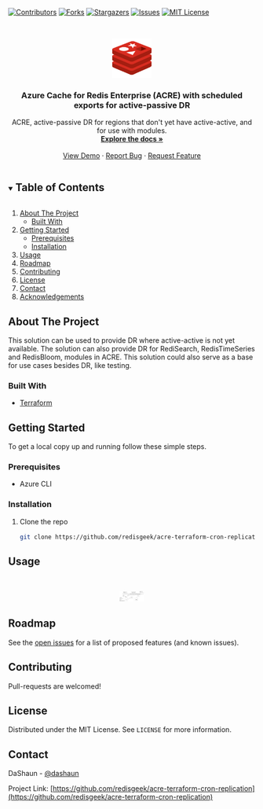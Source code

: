 [![Contributors][contributors-shield]][contributors-url]
[![Forks][forks-shield]][forks-url]
[![Stargazers][stars-shield]][stars-url]
[![Issues][issues-shield]][issues-url]
[![MIT License][license-shield]][license-url]


<!-- PROJECT LOGO -->
<br />
<p align="center">
  <a href="https://github.com/redisgeek/acre-terraform-cron-replication">
    <img src="images/redis-icon.svg" alt="Logo" width="80" height="80">
  </a>
</p>

<h3 align="center">Azure Cache for Redis Enterprise (ACRE) with scheduled exports for active-passive DR</h3>

  <p align="center">
    ACRE, active-passive DR for regions that don't yet have active-active, and for use with modules. 
    <br />
    <a href="https://github.com/redisgeek/acre-terraform-cron-replication"><strong>Explore the docs »</strong></a>
    <br />
    <br />
    <a href="https://github.com/redisgeek/acre-terraform-cron-replication">View Demo</a>
    ·
    <a href="https://github.com/redisgeek/acre-terraform-cron-replication/issues">Report Bug</a>
    ·
    <a href="https://github.com/redisgeek/acre-terraform-cron-replication/issues">Request Feature</a>
  </p>



<!-- TABLE OF CONTENTS -->
<details open="open">
  <summary><h2 style="display: inline-block">Table of Contents</h2></summary>
  <ol>
    <li>
      <a href="#about-the-project">About The Project</a>
      <ul>
        <li><a href="#built-with">Built With</a></li>
      </ul>
    </li>
    <li>
      <a href="#getting-started">Getting Started</a>
      <ul>
        <li><a href="#prerequisites">Prerequisites</a></li>
        <li><a href="#installation">Installation</a></li>
      </ul>
    </li>
    <li><a href="#usage">Usage</a></li>
    <li><a href="#roadmap">Roadmap</a></li>
    <li><a href="#contributing">Contributing</a></li>
    <li><a href="#license">License</a></li>
    <li><a href="#contact">Contact</a></li>
    <li><a href="#acknowledgements">Acknowledgements</a></li>
  </ol>
</details>



<!-- ABOUT THE PROJECT -->
## About The Project

This solution can be used to provide DR where active-active is not yet available.
The solution can also provide DR for RediSearch, RedisTimeSeries and RedisBloom, modules in ACRE.
This solution could also serve as a base for use cases besides DR, like testing.

### Built With

* [Terraform](https://terraform.io)

<!-- GETTING STARTED -->
## Getting Started

To get a local copy up and running follow these simple steps.

### Prerequisites

* Azure CLI

### Installation

1. Clone the repo
   ```sh
   git clone https://github.com/redisgeek/acre-terraform-cron-replication.git --recurse-submodule
   ```


<!-- USAGE EXAMPLES -->
## Usage

<br />
<p align="center">
  <a href="https://github.com/redisgeek/acre-terraform-cron-replication">
    <img src="images/v1.png" alt="architecture diagram" height="10%" width="10%">
  </a>
</p>


<!-- ROADMAP -->
## Roadmap

See the [open issues](https://github.com/redisgeek/acre-terraform-cron-replication/issues) for a list of proposed features (and known issues).



<!-- CONTRIBUTING -->
## Contributing

Pull-requests are welcomed!


<!-- LICENSE -->
## License

Distributed under the MIT License. See `LICENSE` for more information.


<!-- CONTACT -->
## Contact

DaShaun - [@dashaun](https://twitter.com/dashaun)

Project Link: [https://github.com/redisgeek/acre-terraform-cron-replication](https://github.com/redisgeek/acre-terraform-cron-replication)


<!-- MARKDOWN LINKS & IMAGES -->
<!-- https://www.markdownguide.org/basic-syntax/#reference-style-links -->
[contributors-shield]: https://img.shields.io/github/contributors/redisgeek/acre-terraform-cron-replication.svg?style=for-the-badge
[contributors-url]: https://github.com/redisgeek/acre-terraform-cron-replication/graphs/contributors
[forks-shield]: https://img.shields.io/github/forks/redisgeek/acre-terraform-cron-replication.svg?style=for-the-badge
[forks-url]: https://github.com/redisgeek/acre-terraform-cron-replication/network/members
[stars-shield]: https://img.shields.io/github/stars/redisgeek/acre-terraform-cron-replication.svg?style=for-the-badge
[stars-url]: https://github.com/redisgeek/acre-terraform-cron-replication/stargazers
[issues-shield]: https://img.shields.io/github/issues/redisgeek/acre-terraform-cron-replication.svg?style=for-the-badge
[issues-url]: https://github.com/redisgeek/acre-terraform-cron-replication/issues
[license-shield]: https://img.shields.io/github/license/redisgeek/acre-terraform-cron-replication.svg?style=for-the-badge
[license-url]: https://github.com/redisgeek/acre-terraform-cron-replication/blob/master/LICENSE.txt
